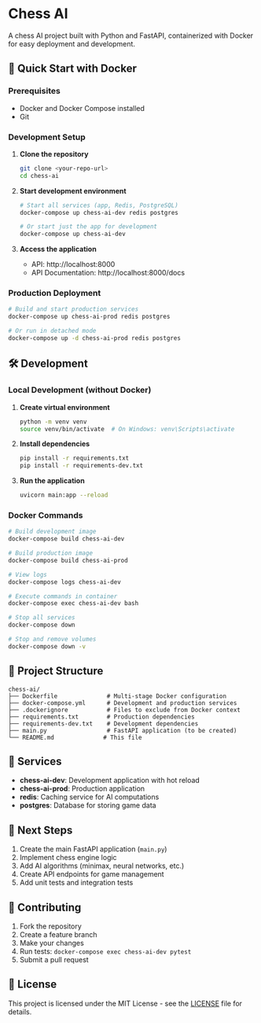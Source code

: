 # Chess AI

A chess AI project built with Python and FastAPI, containerized with Docker for easy deployment and development.

## 🚀 Quick Start with Docker

### Prerequisites
- Docker and Docker Compose installed
- Git

### Development Setup

1. **Clone the repository**
   ```bash
   git clone <your-repo-url>
   cd chess-ai
   ```

2. **Start development environment**
   ```bash
   # Start all services (app, Redis, PostgreSQL)
   docker-compose up chess-ai-dev redis postgres
   
   # Or start just the app for development
   docker-compose up chess-ai-dev
   ```

3. **Access the application**
   - API: http://localhost:8000
   - API Documentation: http://localhost:8000/docs

### Production Deployment

```bash
# Build and start production services
docker-compose up chess-ai-prod redis postgres

# Or run in detached mode
docker-compose up -d chess-ai-prod redis postgres
```

## 🛠️ Development

### Local Development (without Docker)

1. **Create virtual environment**
   ```bash
   python -m venv venv
   source venv/bin/activate  # On Windows: venv\Scripts\activate
   ```

2. **Install dependencies**
   ```bash
   pip install -r requirements.txt
   pip install -r requirements-dev.txt
   ```

3. **Run the application**
   ```bash
   uvicorn main:app --reload
   ```

### Docker Commands

```bash
# Build development image
docker-compose build chess-ai-dev

# Build production image
docker-compose build chess-ai-prod

# View logs
docker-compose logs chess-ai-dev

# Execute commands in container
docker-compose exec chess-ai-dev bash

# Stop all services
docker-compose down

# Stop and remove volumes
docker-compose down -v
```

## 📁 Project Structure

```
chess-ai/
├── Dockerfile              # Multi-stage Docker configuration
├── docker-compose.yml      # Development and production services
├── .dockerignore           # Files to exclude from Docker context
├── requirements.txt        # Production dependencies
├── requirements-dev.txt    # Development dependencies
├── main.py                 # FastAPI application (to be created)
└── README.md              # This file
```

## 🔧 Services

- **chess-ai-dev**: Development application with hot reload
- **chess-ai-prod**: Production application
- **redis**: Caching service for AI computations
- **postgres**: Database for storing game data

## 📝 Next Steps

1. Create the main FastAPI application (`main.py`)
2. Implement chess engine logic
3. Add AI algorithms (minimax, neural networks, etc.)
4. Create API endpoints for game management
5. Add unit tests and integration tests

## 🤝 Contributing

1. Fork the repository
2. Create a feature branch
3. Make your changes
4. Run tests: `docker-compose exec chess-ai-dev pytest`
5. Submit a pull request

## 📄 License

This project is licensed under the MIT License - see the [LICENSE](LICENSE) file for details.

